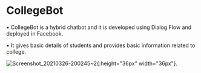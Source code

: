 # CollegeBot

• CollegeBot is a hybrid chatbot and it is developed using Dialog Flow and deployed in Facebook.

• It gives basic details of students and provides basic information related to college.


![Screenshot_20210326-200245~2](https://user-images.githubusercontent.com/60382626/179171019-f6f867d2-b405-4773-8b38-084cc86e55f1.png){:height="36px" width="36px"}.
